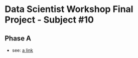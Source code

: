 # Data Scientist Workshop Final Project - Subject #10

## Phase A
* see: [a link](https://github.com/LiorNeg/DSWFinalProject/blob/master/CollectingData.ipynb)
